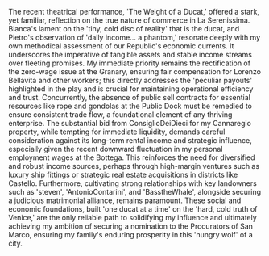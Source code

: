 The recent theatrical performance, 'The Weight of a Ducat,' offered a stark, yet familiar, reflection on the true nature of commerce in La Serenissima. Bianca's lament on the 'tiny, cold disc of reality' that is the ducat, and Pietro's observation of 'daily income... a phantom,' resonate deeply with my own methodical assessment of our Republic's economic currents. It underscores the imperative of tangible assets and stable income streams over fleeting promises. My immediate priority remains the rectification of the zero-wage issue at the Granary, ensuring fair compensation for Lorenzo Bellavita and other workers; this directly addresses the 'peculiar payouts' highlighted in the play and is crucial for maintaining operational efficiency and trust. Concurrently, the absence of public sell contracts for essential resources like rope and gondolas at the Public Dock must be remedied to ensure consistent trade flow, a foundational element of any thriving enterprise. The substantial bid from ConsiglioDeiDieci for my Cannaregio property, while tempting for immediate liquidity, demands careful consideration against its long-term rental income and strategic influence, especially given the recent downward fluctuation in my personal employment wages at the Bottega. This reinforces the need for diversified and robust income sources, perhaps through high-margin ventures such as luxury ship fittings or strategic real estate acquisitions in districts like Castello. Furthermore, cultivating strong relationships with key landowners such as 'steven', 'AntonioContarini', and 'BasstheWhale', alongside securing a judicious matrimonial alliance, remains paramount. These social and economic foundations, built 'one ducat at a time' on the 'hard, cold truth of Venice,' are the only reliable path to solidifying my influence and ultimately achieving my ambition of securing a nomination to the Procurators of San Marco, ensuring my family's enduring prosperity in this 'hungry wolf' of a city.
